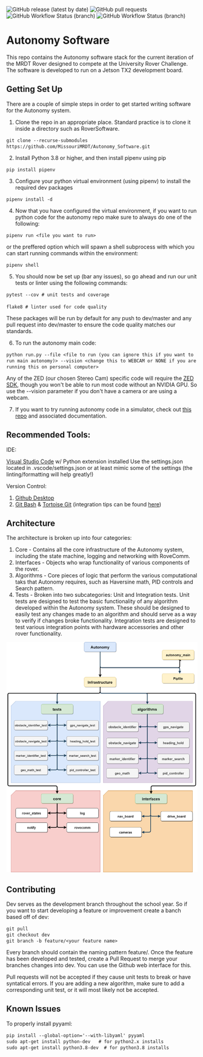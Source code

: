 ![GitHub release (latest by date)](https://img.shields.io/github/v/release/MissouriMRDT/Autonomy_Software?style=flat-square)
![GitHub pull requests](https://img.shields.io/github/issues-pr/MissouriMRDT/Autonomy_Software?style=flat-square)
![GitHub Workflow Status (branch)](https://img.shields.io/github/workflow/status/MissouriMRDT/Autonomy_Software/Autonomy%20Flake8%20Linter/dev?label=flake8%20linter&style=flat-square)
![GitHub Workflow Status (branch)](https://img.shields.io/github/workflow/status/MissouriMRDT/Autonomy_Software/Autonomy%20Unit%20Tests/dev?label=unit%20tests&style=flat-square)

# Autonomy Software

This repo contains the Autonomy software stack for the current iteration of the MRDT Rover designed to compete at the University Rover Challenge. The software is developed to run on a Jetson TX2 development board.

## Getting Set Up

There are a couple of simple steps in order to get started writing software for the Autonomy system.

1. Clone the repo in an appropriate place. Standard practice is to clone it inside a directory such as RoverSoftware.

```
git clone --recurse-submodules https://github.com/MissouriMRDT/Autonomy_Software.git
```

2. Install Python 3.8 or higher, and then install pipenv using pip

```
pip install pipenv
```

3. Configure your python virtual environment (using pipenv) to install the required dev packages

```
pipenv install -d
```

4. Now that you have configured the virtual environment, if you want to run python code for the autonomy repo make sure to always do one of the following:

```
pipenv run <file you want to run>
```

or the preffered option which will spawn a shell subprocess with which you can start running commands within the environment:

```
pipenv shell
```

5. You should now be set up (bar any issues), so go ahead and run our unit tests or linter using the following commands:

```
pytest --cov # unit tests and coverage

flake8 # linter used for code quality
```

These packages will be run by default for any push to dev/master and any pull request into dev/master to ensure the code quality matches our standards.

6. To run the autonomy main code:

```
python run.py --file <file to run (you can ignore this if you want to run main autonomy)> --vision <change this to WEBCAM or NONE if you are running this on personal computer>
```

Any of the ZED (our chosen Stereo Cam) specific code will require the [ZED SDK](https://www.stereolabs.com/developers/release/), though you won't be able to run most code without an NVIDIA GPU. So use the --vision parameter if you don't have a camera or are using a webcam.

7. If you want to try running autonomy code in a simulator, check out [this repo](https://github.com/MissouriMRDT/Autonomy_Simulator) and associated documentation.

## Recommended Tools:

IDE:

[Visual Studio Code](https://code.visualstudio.com/) w/ Python extension installed
Use the settings.json located in .vscode/settings.json or at least mimic some of the settings (the linting/formatting will help greatly!)

Version Control:

1. [Github Desktop](https://desktop.github.com/)
2. [Git Bash](https://git-scm.com/downloads) & [Tortoise Git](https://tortoisegit.org/) (integration tips can be found [here](https://medium.com/@adriangodong/windows-git-bash-tortoisegit-1a866fbde27e))

## Architecture

The architecture is broken up into four categories:

1. Core - Contains all the core infrastructure of the Autonomy system, including the state machine, logging and networking with RoveComm.
2. Interfaces - Objects who wrap functionality of various components of the rover.
3. Algorithms - Core pieces of logic that perform the various computational taks that Autonomy requires, such as Haversine math, PID controls and Search pattern.
4. Tests - Broken into two subcategories: Unit and Integration tests. Unit tests are designed to test the basic functionality of any algorithm developed within the Autonomy system. These should be designed to easily test any changes made to an algorithm and should serve as a way to verify if changes broke functionality. Integration tests are designed to test various integration points with hardware accessories and other rover functionality.

![Architecture Diagram](docs/architecture.png)

## Contributing

Dev serves as the development branch throughout the school year. So if you want to start developing a feature or improvement create a banch based off of dev:

```
git pull
git checkout dev
git branch -b feature/<your feature name>
```

Every branch should contain the naming pattern feature/<feature name>. Once the feature has been developed and tested, create a Pull Request to merge your branches changes into dev. You can use the Github web interface for this.

Pull requests will not be accepted if they cause unit tests to break or have syntatical errors. If you are adding a new algorithm, make sure to add a corresponding unit test, or it will most likely not be accepted.

## Known Issues

To properly install pyyaml:

```
pip install --global-option='--with-libyaml' pyyaml
sudo apt-get install python-dev   # for python2.x installs
sudo apt-get install python3.8-dev  # for python3.8 installs
```

